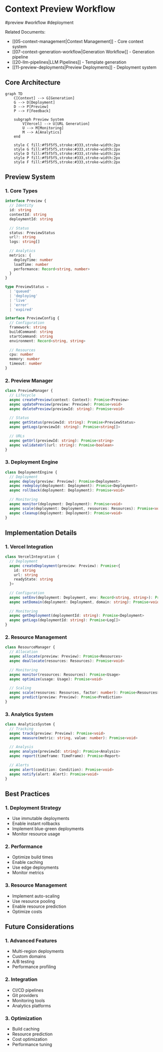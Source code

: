 # Context Preview Workflow

#preview #workflow #deployment

Related Documents:
- [[05-context-management|Context Management]] - Core context system
- [[07-context-generation-workflow|Generation Workflow]] - Generation pipeline
- [[20-llm-pipelines|LLM Pipelines]] - Template generation
- [[11-preview-deployments|Preview Deployments]] - Deployment system

## Core Architecture

```mermaid
graph TD
    C[Context] --> G[Generation]
    G --> D[Deployment]
    D --> P[Preview]
    P --> F[Feedback]
    
    subgraph Preview System
        V[Vercel] --> U[URL Generation]
        U --> M[Monitoring]
        M --> A[Analytics]
    end
    
    style C fill:#f5f5f5,stroke:#333,stroke-width:2px
    style G fill:#f5f5f5,stroke:#333,stroke-width:2px
    style D fill:#f5f5f5,stroke:#333,stroke-width:2px
    style P fill:#f5f5f5,stroke:#333,stroke-width:2px
    style F fill:#f5f5f5,stroke:#333,stroke-width:2px
```

## Preview System

### 1. Core Types
```typescript
interface Preview {
  // Identity
  id: string
  contextId: string
  deploymentId: string
  
  // Status
  status: PreviewStatus
  url?: string
  logs: string[]
  
  // Analytics
  metrics: {
    deployTime: number
    loadTime: number
    performance: Record<string, number>
  }
}

type PreviewStatus = 
  | 'queued'
  | 'deploying'
  | 'live'
  | 'error'
  | 'expired'

interface PreviewConfig {
  // Configuration
  framework: string
  buildCommand: string
  startCommand: string
  environment: Record<string, string>
  
  // Resources
  cpu: number
  memory: number
  timeout: number
}
```

### 2. Preview Manager
```typescript
class PreviewManager {
  // Lifecycle
  async createPreview(context: Context): Promise<Preview>
  async updatePreview(preview: Preview): Promise<void>
  async deletePreview(previewId: string): Promise<void>
  
  // Status
  async getStatus(previewId: string): Promise<PreviewStatus>
  async getLogs(previewId: string): Promise<string[]>
  
  // URLs
  async getUrl(previewId: string): Promise<string>
  async validateUrl(url: string): Promise<boolean>
}
```

### 3. Deployment Engine
```typescript
class DeploymentEngine {
  // Deployment
  async deploy(preview: Preview): Promise<Deployment>
  async redeploy(deployment: Deployment): Promise<Deployment>
  async rollback(deployment: Deployment): Promise<void>
  
  // Monitoring
  async monitor(deployment: Deployment): Promise<void>
  async scale(deployment: Deployment, resources: Resources): Promise<void>
  async cleanup(deployment: Deployment): Promise<void>
}
```

## Implementation Details

### 1. Vercel Integration
```typescript
class VercelIntegration {
  // Deployment
  async createDeployment(preview: Preview): Promise<{
    id: string
    url: string
    readyState: string
  }>
  
  // Configuration
  async setEnv(deployment: Deployment, env: Record<string, string>): Promise<void>
  async setDomain(deployment: Deployment, domain: string): Promise<void>
  
  // Monitoring
  async getDeployment(deploymentId: string): Promise<Deployment>
  async getLogs(deploymentId: string): Promise<Log[]>
}
```

### 2. Resource Management
```typescript
class ResourceManager {
  // Allocation
  async allocate(preview: Preview): Promise<Resources>
  async deallocate(resources: Resources): Promise<void>
  
  // Monitoring
  async monitor(resources: Resources): Promise<Usage>
  async optimize(usage: Usage): Promise<void>
  
  // Scaling
  async scale(resources: Resources, factor: number): Promise<Resources>
  async predict(preview: Preview): Promise<Prediction>
}
```

### 3. Analytics System
```typescript
class AnalyticsSystem {
  // Tracking
  async track(preview: Preview): Promise<void>
  async measure(metric: string, value: number): Promise<void>
  
  // Analysis
  async analyze(previewId: string): Promise<Analysis>
  async report(timeframe: TimeFrame): Promise<Report>
  
  // Alerts
  async alert(condition: Condition): Promise<void>
  async notify(alert: Alert): Promise<void>
}
```

## Best Practices

### 1. Deployment Strategy
- Use immutable deployments
- Enable instant rollbacks
- Implement blue-green deployments
- Monitor resource usage

### 2. Performance
- Optimize build times
- Enable caching
- Use edge deployments
- Monitor metrics

### 3. Resource Management
- Implement auto-scaling
- Use resource pooling
- Enable resource prediction
- Optimize costs

## Future Considerations

### 1. Advanced Features
- Multi-region deployments
- Custom domains
- A/B testing
- Performance profiling

### 2. Integration
- CI/CD pipelines
- Git providers
- Monitoring tools
- Analytics platforms

### 3. Optimization
- Build caching
- Resource prediction
- Cost optimization
- Performance tuning 